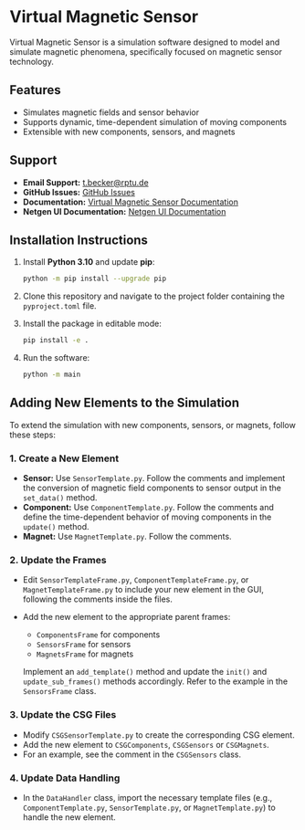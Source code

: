 
# Virtual Magnetic Sensor

Virtual Magnetic Sensor is a simulation software designed to model and simulate magnetic phenomena, specifically focused on magnetic sensor technology.

## Features
- Simulates magnetic fields and sensor behavior
- Supports dynamic, time-dependent simulation of moving components
- Extensible with new components, sensors, and magnets

## Support

- **Email Support:** t.becker@rptu.de
- **GitHub Issues:** [GitHub Issues](https://github.com/mts-public/virtual_magnetic_sensor/issues)
- **Documentation:** [Virtual Magnetic Sensor Documentation](https://virtual-magnetic-sensor.readthedocs.io/index.html)
- **Netgen UI Documentation:** [Netgen UI Documentation](https://docu.ngsolve.org/latest/)

## Installation Instructions

1. Install **Python 3.10** and update **pip**:
    ```bash
    python -m pip install --upgrade pip
    ```

2. Clone this repository and navigate to the project folder containing the `pyproject.toml` file.

3. Install the package in editable mode:
    ```bash
    pip install -e .
    ```

4. Run the software:
    ```bash
    python -m main
    ```

## Adding New Elements to the Simulation

To extend the simulation with new components, sensors, or magnets, follow these steps:

### 1. Create a New Element
- **Sensor:** Use `SensorTemplate.py`. Follow the comments and implement the conversion of magnetic field components to sensor output in the `set_data()` method.
- **Component:** Use `ComponentTemplate.py`. Follow the comments and define the time-dependent behavior of moving components in the `update()` method.
- **Magnet:** Use `MagnetTemplate.py`. Follow the comments.

### 2. Update the Frames
- Edit `SensorTemplateFrame.py`, `ComponentTemplateFrame.py`, or `MagnetTemplateFrame.py` to include your new element in the GUI, following the comments inside the files.
- Add the new element to the appropriate parent frames:
  - `ComponentsFrame` for components
  - `SensorsFrame` for sensors
  - `MagnetsFrame` for magnets

   Implement an `add_template()` method and update the `init()` and `update_sub_frames()` methods accordingly. Refer to the example in the `SensorsFrame` class.

### 3. Update the CSG Files
- Modify `CSGSensorTemplate.py` to create the corresponding CSG element.
- Add the new element to `CSGComponents`, `CSGSensors` or `CSGMagnets`.
- For an example, see the comment in the `CSGSensors` class.

### 4. Update Data Handling
- In the `DataHandler` class, import the necessary template files (e.g., `ComponentTemplate.py`, `SensorTemplate.py`, or `MagnetTemplate.py`) to handle the new element.
